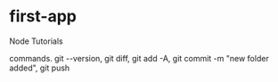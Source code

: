 # first-app
Node Tutorials

commands.
git --version,
git diff,
git add -A,
git commit -m "new folder added",
git push
